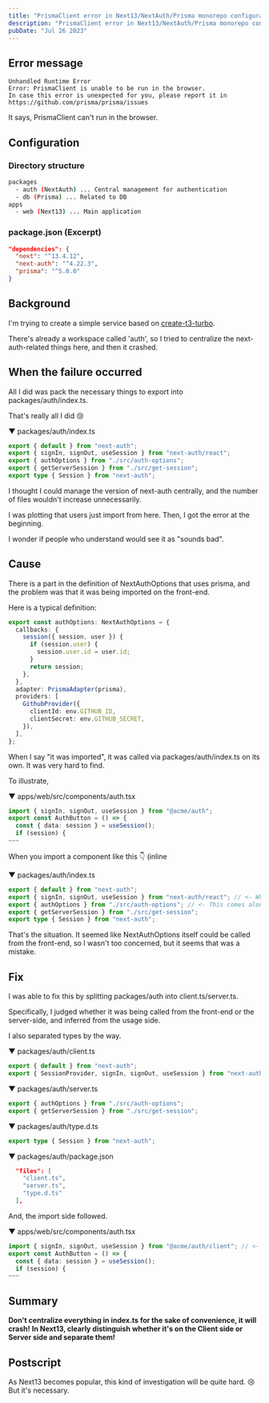 ```yaml
---
title: "PrismaClient error in Next13/NextAuth/Prisma monorepo configuration. 'Error: PrismaClient is unable to run in the browser.'"
description: "PrismaClient error in Next13/NextAuth/Prisma monorepo configuration. 'Error: PrismaClient is unable to run in the browser.'"
pubDate: "Jul 26 2023"
---
```


## Error message

```Error
Unhandled Runtime Error
Error: PrismaClient is unable to be run in the browser.
In case this error is unexpected for you, please report it in https://github.com/prisma/prisma/issues
```

It says, PrismaClient can't run in the browser.

## Configuration

### Directory structure

```bash
packages
  - auth (NextAuth) ... Central management for authentication
  - db (Prisma) ... Related to DB
apps
  - web (Next13) ... Main application
```

### package.json (Excerpt)

```json
"dependencies": {
  "next": "^13.4.12",
  "next-auth": "^4.22.3",
  "prisma": "^5.0.0"
}
```

## Background

I'm trying to create a simple service based on [create-t3-turbo](https://github.com/t3-oss/create-t3-turbo).

There's already a workspace called 'auth', so I tried to centralize the next-auth-related things here, and then it crashed.

## When the failure occurred

All I did was pack the necessary things to export into packages/auth/index.ts.

That's really all I did 😢

▼ packages/auth/index.ts

```TypeScript
export { default } from "next-auth";
export { signIn, signOut, useSession } from "next-auth/react";
export { authOptions } from "./src/auth-options";
export { getServerSession } from "./src/get-session";
export type { Session } from "next-auth";
```

I thought I could manage the version of next-auth centrally, and the number of files wouldn't increase unnecessarily.

I was plotting that users just import from here. Then, I got the error at the beginning.

I wonder if people who understand would see it as "sounds bad".

## Cause

There is a part in the definition of NextAuthOptions that uses prisma, and the problem was that it was being imported on the front-end.

Here is a typical definition:

```TypeScript
export const authOptions: NextAuthOptions = {
  callbacks: {
    session({ session, user }) {
      if (session.user) {
        session.user.id = user.id;
      }
      return session;
    },
  },
  adapter: PrismaAdapter(prisma),
  providers: [
    GithubProvider({
      clientId: env.GITHUB_ID,
      clientSecret: env.GITHUB_SECRET,
    }),
  ],
};
```

When I say "it was imported", it was called via packages/auth/index.ts on its own. It was very hard to find.

To illustrate,

▼ apps/web/src/components/auth.tsx

```TypeScript
import { signIn, signOut, useSession } from "@acme/auth";
export const AuthButton = () => {
  const { data: session } = useSession();
  if (session) {
~~~
```

When you import a component like this 👇 (inline

▼ packages/auth/index.ts

```TypeScript
export { default } from "next-auth";
export { signIn, signOut, useSession } from "next-auth/react"; // <- When you import this
export { authOptions } from "./src/auth-options"; // <- This comes along and causes an error
export { getServerSession } from "./src/get-session";
export type { Session } from "next-auth";
```

That's the situation. It seemed like NextAuthOptions itself could be called from the front-end, so I wasn't too concerned, but it seems that was a mistake.

## Fix

I was able to fix this by splitting packages/auth into client.ts/server.ts.

Specifically, I judged whether it was being called from the front-end or the server-side, and inferred from the usage side.

I also separated types by the way.

▼ packages/auth/client.ts

```TypeScript
export { default } from "next-auth";
export { SessionProvider, signIn, signOut, useSession } from "next-auth/react";
```

▼ packages/auth/server.ts

```TypeScript
export { authOptions } from "./src/auth-options";
export { getServerSession } from "./src/get-session";
```

▼ packages/auth/type.d.ts

```TypeScript
export type { Session } from "next-auth";
```

▼ packages/auth/package.json

```json
  "files": [
    "client.ts",
    "server.ts",
    "type.d.ts"
  ],
```

And, the import side followed.

▼ apps/web/src/components/auth.tsx

```TypeScript
import { signIn, signOut, useSession } from "@acme/auth/client"; // <-
export const AuthButton = () => {
  const { data: session } = useSession();
  if (session) {
~~~
```

## Summary

**Don't centralize everything in index.ts for the sake of convenience, it will crash!**
**In Next13, clearly distinguish whether it's on the Client side or Server side and separate them!**

## Postscript

As Next13 becomes popular, this kind of investigation will be quite hard. 😢
But it's necessary.
